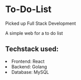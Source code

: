 # To-Do-List
<p>Picked up Full Stack Development</p>
<p>A simple web for a to do list</p>
<div>
  <h2>Techstack used: </h2>
  <li>Frontend: React</li>
  <li>Backend: Golang</li>
  <li>Database: MySQL</li>
</div>
